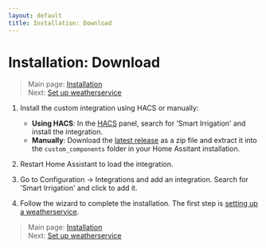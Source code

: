 ```yaml
---
layout: default
title: Installation: Download
---
```

# Installation: Download

> Main page: [Installation](installation.md)<br/>
> Next: [Set up weatherservice](installation-weatherservice.md)

1. Install the custom integration using HACS or manually:
    * **Using HACS**: In the [HACS](https://hacs.xyz) panel, search for 'Smart Irrigation' and install the integration.
    * **Manually**: Download the [latest release](../releases) as a zip file and extract it into the `custom_components` folder in your Home Assitant installation.

2. Restart Home Assistant to load the integration.
3. Go to Configuration -> Integrations and add an integration. Search for 'Smart Irrigation' and click to add it.
4. Follow the wizard to complete the installation. The first step is [setting up a weatherservice](installation-weatherservice.md).

>Main page: [Installation](installation.md)<br/>
>Next: [Set up weatherservice](installation-weatherservice.md)